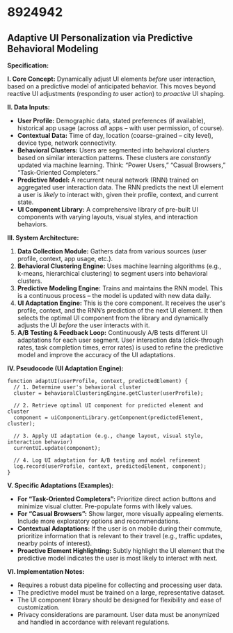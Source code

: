 # 8924942

## Adaptive UI Personalization via Predictive Behavioral Modeling

**Specification:**

**I. Core Concept:** Dynamically adjust UI elements *before* user interaction, based on a predictive model of anticipated behavior. This moves beyond reactive UI adjustments (responding *to* user action) to *proactive* UI shaping.

**II. Data Inputs:**

*   **User Profile:** Demographic data, stated preferences (if available), historical app usage (across *all* apps – with user permission, of course).
*   **Contextual Data:** Time of day, location (coarse-grained – city level), device type, network connectivity.
*   **Behavioral Clusters:**  Users are segmented into behavioral clusters based on similar interaction patterns. These clusters are *constantly* updated via machine learning. Think: “Power Users,” “Casual Browsers,” “Task-Oriented Completers.”
*   **Predictive Model:** A recurrent neural network (RNN) trained on aggregated user interaction data. The RNN predicts the next UI element a user is *likely* to interact with, given their profile, context, and current state.
*   **UI Component Library:** A comprehensive library of pre-built UI components with varying layouts, visual styles, and interaction behaviors.

**III. System Architecture:**

1.  **Data Collection Module:**  Gathers data from various sources (user profile, context, app usage, etc.).
2.  **Behavioral Clustering Engine:**  Uses machine learning algorithms (e.g., k-means, hierarchical clustering) to segment users into behavioral clusters.
3.  **Predictive Modeling Engine:** Trains and maintains the RNN model.  This is a continuous process – the model is updated with new data daily.
4.  **UI Adaptation Engine:** This is the core component. It receives the user's profile, context, and the RNN’s prediction of the next UI element. It then selects the optimal UI component from the library and dynamically adjusts the UI *before* the user interacts with it.
5.  **A/B Testing & Feedback Loop:** Continuously A/B tests different UI adaptations for each user segment.  User interaction data (click-through rates, task completion times, error rates) is used to refine the predictive model and improve the accuracy of the UI adaptations.

**IV. Pseudocode (UI Adaptation Engine):**

```
function adaptUI(userProfile, context, predictedElement) {
  // 1. Determine user's behavioral cluster
  cluster = behavioralClusteringEngine.getCluster(userProfile);

  // 2. Retrieve optimal UI component for predicted element and cluster
  component = uiComponentLibrary.getComponent(predictedElement, cluster);

  // 3. Apply UI adaptation (e.g., change layout, visual style, interaction behavior)
  currentUI.update(component);

  // 4. Log UI adaptation for A/B testing and model refinement
  log.record(userProfile, context, predictedElement, component);
}
```

**V.  Specific Adaptations (Examples):**

*   **For “Task-Oriented Completers”:** Prioritize direct action buttons and minimize visual clutter. Pre-populate forms with likely values.
*   **For “Casual Browsers”:**  Show larger, more visually appealing elements.  Include more exploratory options and recommendations.
*   **Contextual Adaptations:**  If the user is on mobile during their commute, prioritize information that is relevant to their travel (e.g., traffic updates, nearby points of interest).
*   **Proactive Element Highlighting:** Subtly highlight the UI element that the predictive model indicates the user is most likely to interact with next.

**VI.  Implementation Notes:**

*   Requires a robust data pipeline for collecting and processing user data.
*   The predictive model must be trained on a large, representative dataset.
*   The UI component library should be designed for flexibility and ease of customization.
*   Privacy considerations are paramount. User data must be anonymized and handled in accordance with relevant regulations.